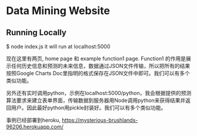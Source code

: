 # Data Mining Website

## Running Locally

$ node index.js
it will run at localhost:5000

现在这里有两页, home page 和 example function1 page.
Function1 的作用是展示任何历史信息和预测的未来信息，数据通过JSON文件传输，所以把所有的结果按照Google Charts Doc里指明的格式保存在JSON文件中即可。我们可以有多个类似功能。

另外还有实时调用python，示例在localhost:5000/python，我会根据提供的预测算法要求来建立表单界面，传输数据到服务器用Node调用python来获得结果并返回用户。因此最好python用pickle封装好。我们可以有多个类似功能。

事例已经部署到heroku, https://mysterious-brushlands-96206.herokuapp.com/